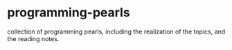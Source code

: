 programming-pearls
==================

collection of programming pearls, including the realization of the topics, and the reading notes.
